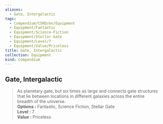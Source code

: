 ```yaml
---
aliases:
  - Gate, Intergalactic
tags:
  - Compendium/CSRD/en/Equipment
  - Equipment/Fantastic
  - Equipment/Science-Fiction
  - Equipment/Stellar-Gate
  - Equipment/Level/7
  - Equipment/Value/Priceless
title: Gate, Intergalactic
collection: Equipment
kind: Compendium
---
```

## Gate, Intergalactic  
  
>As planetary gate, but six times as large and connects gate structures that lie between locations in different galaxies across the entire breadth of the universe.  
> **Options :** Fantastic, Science Fiction, Stellar Gate  
> **Level :** 7  
> **Value :** Priceless